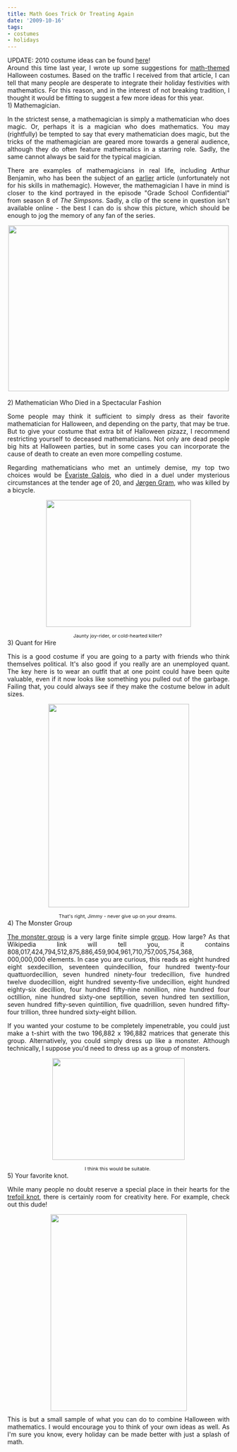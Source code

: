 ```yaml
---
title: Math Goes Trick Or Treating Again
date: '2009-10-16'
tags:
- costumes
- holidays
---
```


<div style="text-align: justify;">UPDATE: 2010 costume ideas can be found <a href="http://www.mathgoespop.com/2010/10/math-goes-trick-or-treating-yet-again.html">here</a>!</div>
<div style="text-align: justify;">Around this time last year, I wrote up some suggestions for <a href="http://www.mathgoespop.com/2008/10/math-goes-trick-or-treating.html">math-themed</a> Halloween costumes.  Based on the traffic I received from that article, I can tell that many people are desperate to integrate their holiday festivities with mathematics.  For this reason, and in the interest of not breaking tradition, I thought it would be fitting to suggest a few more ideas for this year.</div>
<div style="text-align: justify;">1) Mathemagician.&nbsp;

In the strictest sense, a mathemagician is simply a mathematician who does magic.  Or, perhaps it is a magician who does mathematics.  You may (rightfully) be tempted to say that every mathematician does magic, but the tricks of the mathemagician are geared more towards a general audience, although they do often feature mathematics in a starring role.  Sadly, the same cannot always be said for the typical magician.

There are examples of mathemagicians in real life, including Arthur Benjamin, who has been the subject of an <a href="http://www.mathgoespop.com/2009/07/restructuring-math-pyramid.html">earlier</a> article (unfortunately not for his skills in mathemagic).  However, the mathemagician I have in mind is closer to the kind portrayed in the episode "Grade School Confidential" from season 8 of <span style="font-style: italic;">The Simpsons</span>.  Sadly, a clip of the scene in question isn't available online - the best I can do is show this picture, which should be enough to jog the memory of any fan of the series.
<div style="text-align: center;"><a href="http://www.math.uconn.edu/TAProgram/TopBottom/mathemagician.jpg" onblur="try {parent.deselectBloggerImageGracefully();} catch(e) {}"><a href="http://www.mathgoespop.com/wp-content/uploads/2009/10/mathematician.png"><img class="aligncenter size-full wp-image-1512" title="mathematician" src="http://www.mathgoespop.com/wp-content/uploads/2009/10/mathematician.png" alt="" width="500" height="375" /></a>
</a><span style="font-size: 78%;"> </span>&nbsp;
<div style="text-align: justify;">2) Mathematician Who Died in a Spectacular Fashion&nbsp;

Some people may think it sufficient to simply dress as their favorite mathematician for Halloween, and depending on the party, that may be true.  But to give your costume that extra bit of Halloween pizazz, I recommend restricting yourself to deceased mathematicians.  Not only are dead people big hits at Halloween parties, but in some cases you can incorporate the cause of death to create an even more compelling costume.

Regarding mathematicians who met an untimely demise, my top two choices would be <a href="http://en.wikipedia.org/wiki/%C3%89variste_Galois">Évariste Galois</a>, who died in a duel under mysterious circumstances at the tender age of 20, and <a href="http://en.wikipedia.org/wiki/J%C3%B8rgen_Pedersen_Gram">Jørgen Gram</a>, who was killed by a bicycle.
<div style="text-align: center;"><a href="http://upload.wikimedia.org/wikipedia/commons/4/4e/Michauxjun.jpg" onblur="try {parent.deselectBloggerImageGracefully();} catch(e) {}"><img style="margin: 0px auto 10px; display: block; text-align: center; cursor: pointer; width: 328px; height: 287px;" src="http://upload.wikimedia.org/wikipedia/commons/4/4e/Michauxjun.jpg" border="0" alt="" /></a><span style="font-size: 78%;">Jaunty joy-rider, or cold-hearted killer?</span>&nbsp;
<div style="text-align: justify;">3) Quant for Hire&nbsp;

This is a good costume if you are going to a party with friends who think themselves political.  It's also good if you really are an unemployed quant.  The key here is to wear an outfit that at one point could have been quite valuable, even if it now looks like something you pulled out of the garbage.  Failing that, you could always see if they make the costume below in adult sizes.
<div style="text-align: center;"><a href="http://www.wondercostumes.com/images/products/CC063350.jpg" onblur="try {parent.deselectBloggerImageGracefully();} catch(e) {}"><img style="margin: 0px auto 10px; display: block; text-align: center; cursor: pointer; width: 319px; height: 460px;" src="http://www.wondercostumes.com/images/products/CC063350.jpg" border="0" alt="" /></a><span style="font-size: 78%;">That's right, Jimmy - never give up on your dreams.</span>&nbsp;
<div style="text-align: justify;">4) The Monster Group&nbsp;

<a href="http://en.wikipedia.org/wiki/Monster_group">The monster group</a> is a very large finite simple <a href="http://en.wikipedia.org/wiki/Group_%28mathematics%29">group</a>.  How large?  As that Wikipedia link will tell you, it contains  808,017,424,794,512,875,886,459,904,961,710,757,005,754,368,
000,000,000 elements.  In case you are curious, this reads as eight hundred eight sexdecillion, seventeen quindecillion, four hundred twenty-four quattuordecillion, seven hundred ninety-four tredecillion, five hundred twelve duodecillion, eight hundred seventy-five undecillion, eight hundred eighty-six decillion, four hundred fifty-nine nonillion, nine hundred four octillion, nine hundred sixty-one septillion, seven hundred ten sextillion, seven hundred fifty-seven quintillion, five quadrillion, seven hundred fifty-four trillion, three hundred sixty-eight billion.

If you wanted your costume to be completely impenetrable, you could just make a t-shirt with the two 196,882 x 196,882 matrices that generate this group. Alternatively, you could simply dress up like a monster.  Although technically, I suppose you'd need to dress up as a group of monsters.
<div style="text-align: center;"><a href="http://images3.wikia.nocookie.net/muppet/images/7/79/Honker-family.jpg" onblur="try {parent.deselectBloggerImageGracefully();} catch(e) {}"><img style="margin: 0px auto 10px; display: block; text-align: center; cursor: pointer; width: 300px; height: 230px;" src="http://images3.wikia.nocookie.net/muppet/images/7/79/Honker-family.jpg" border="0" alt="" /></a><span style="font-size: 78%;">I think this would be suitable.</span>&nbsp;

</div>
5) Your favorite knot.

While many people no doubt reserve a special place in their hearts for the <a href="http://en.wikipedia.org/wiki/Trefoil_knot">trefoil knot</a>, there is certainly room for creativity here.  For example, check out this dude!

<a href="http://adsoftheworld.com/files/images/Mans-Knot.jpg" onblur="try {parent.deselectBloggerImageGracefully();} catch(e) {}"><img style="margin: 0px auto 10px; display: block; text-align: center; cursor: pointer; width: 309px; height: 445px;" src="http://adsoftheworld.com/files/images/Mans-Knot.jpg" border="0" alt="" /></a>
This is but a small sample of what you can do to combine Halloween with mathematics.  I would encourage you to think of your own ideas as well.  As I'm sure you know, every holiday can be made better with just a splash of math.

</div>
</div>
</div>
</div>
</div>
</div>
</div>
